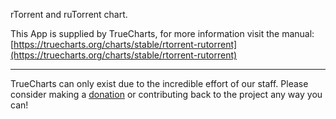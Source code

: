 rTorrent and ruTorrent chart.

This App is supplied by TrueCharts, for more information visit the manual: [https://truecharts.org/charts/stable/rtorrent-rutorrent](https://truecharts.org/charts/stable/rtorrent-rutorrent)

---

TrueCharts can only exist due to the incredible effort of our staff.
Please consider making a [donation](https://truecharts.org/sponsor) or contributing back to the project any way you can!
